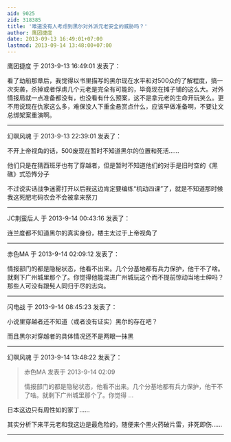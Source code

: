 ```yaml
---
aid: 9025
zid: 318385
title: '难道没有人考虑到黑尔对外派元老安全的威胁吗？'
author: 鹰团捷度
date: 2013-09-13 16:49:01+07:00
lastmod: 2013-09-14 13:48:00+07:00
---
```


鹰团捷度 于 2013-9-13 16:49:01 发表了：

看了劫船那章后，我觉得以书里描写的黑尔现在水平和对500众的了解程度，搞一次突袭，杀掉或者俘虏几个元老是完全有可能的，毕竟现在摊子铺的这么大。对外情报局就一点准备都没有，也没看有什么预案，这不是拿元老的生命开玩笑么。更不用说现在仇家这么多，难保没人下重金悬赏点什么，应该早做准备啊，不要让文总绑架案重演啊。

---------

幻暝风魂 于 2013-9-13 22:39:01 发表了：

不开上帝视角的话，500废现在暂时不知道黑尔的位置和死活……

他们只是在猜西班牙也有了穿越者，但是暂时不知道他们的对手是旧时空的《黑礁》式恐怖分子

不过说实话战争迷雾打开以后我这边肯定要编练“机动四课”了，就是不知道那时候我这死肥宅码农会不会被拿来祭刀

---------

JC荆蛮后人 于 2013-9-14 00:43:16 发表了：

连兰度都不知道黑尔的真实身份，楼主太过于上帝视角了

---------

赤色MA 于 2013-9-14 02:09:12 发表了：

情报部门的都是隐秘状态，他看不出来。几个分基地都有兵力保护，他干不了啥。就剩下广州城里那个了。你觉得他能混进广州城玩这个而不提前惊动当地士绅吗？那些人可没有跟髡人同归于尽的志向。

---------

闪电战 于 2013-9-14 08:45:23 发表了：

小说里穿越者还不知道（或者没有证实）黑尔的存在吧？

而且黑尔对穿越者的具体情况还不是两眼一抹黑

---------

幻暝风魂 于 2013-9-14 13:48:22 发表了：

> 赤色MA 发表于 2013-9-14 02:09
> 
> 情报部门的都是隐秘状态，他看不出来。几个分基地都有兵力保护，他干不了啥。就剩下广州城里那个了。你觉得 ...



日本这边只有周性如的家丁……

其实分析下来平元老和我这边是最危险的，随便来个黑火药破片雷，非死即伤……

---------

